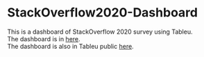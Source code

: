 # StackOverflow2020-Dashboard
This is a dashboard of StackOverflow 2020 survey using Tableu. <br />
The dashboard is in [here](https://mohamadalissa.github.io/StackOverflow2020-Dashboard/). <br />
The dashboard is also in Tableu public [here](https://public.tableau.com/views/StackOverflow2020/Dashboard1?:language=en-US&:display_count=n&:origin=viz_share_link).
